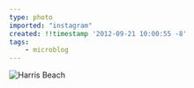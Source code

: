 ```yaml
---
type: photo
imported: "instagram"
created: !!timestamp '2012-09-21 10:00:55 -8'
tags:
    - microblog
---
```

![Harris Beach](/media/images/photos/2012/09/harris-beach.jpg)

